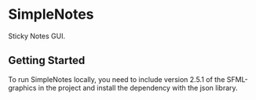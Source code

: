 # SimpleNotes
Sticky Notes GUI.
## Getting Started
To run SimpleNotes locally, you need to include version 2.5.1 of the SFML-graphics in the project and install the dependency with the json library.
